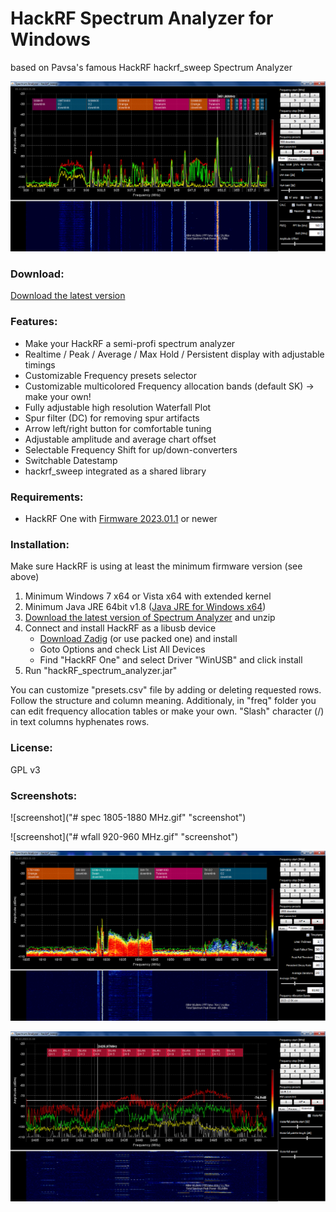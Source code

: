 # HackRF Spectrum Analyzer for Windows
based on Pavsa's famous HackRF hackrf_sweep Spectrum Analyzer

![screenshot](screen1.gif "screenshot")

### Download:
[Download the latest version](https://github.com/voxo22/hackrf-spectrum-analyzer/releases) 

### Features:
- Make your HackRF a semi-profi spectrum analyzer
- Realtime / Peak / Average / Max Hold / Persistent display with adjustable timings
- Customizable Frequency presets selector
- Customizable multicolored Frequency allocation bands (default SK) -> make your own!
- Fully adjustable high resolution Waterfall Plot
- Spur filter (DC) for removing spur artifacts
- Arrow left/right button for comfortable tuning
- Adjustable amplitude and average chart offset
- Selectable Frequency Shift for up/down-converters
- Switchable Datestamp
- hackrf_sweep integrated as a shared library

### Requirements:
* HackRF One with [Firmware 2023.01.1](https://github.com/mossmann/hackrf/releases/tag/v2023.01.1) or newer 

### Installation:
Make sure HackRF is using at least the minimum firmware version (see above) 

1. Minimum Windows 7 x64 or Vista x64 with extended kernel
2. Minimum Java JRE 64bit v1.8 ([Java JRE for Windows x64](http://www.oracle.com/technetwork/java/javase/downloads/jre8-downloads-2133155.html)) 
3. [Download the latest version of Spectrum Analyzer](https://github.com/voxo22/hackrf-spectrum-analyzer/releases) and unzip
4. Connect and install HackRF as a libusb device
    - [Download Zadig](https://zadig.akeo.ie/) (or use packed one) and install
    - Goto Options and check List All Devices
    - Find "HackRF One" and select Driver "WinUSB" and click install
5. Run "hackRF_spectrum_analyzer.jar"

You can customize "presets.csv" file by adding or deleting requested rows. Follow the structure and column meaning.
Additionaly, in "freq" folder you can edit frequency allocation tables or make your own. "Slash" character (/) in text columns hyphenates rows.

### License:
GPL v3 

### Screenshots:
![screenshot]("# spec 1805-1880 MHz.gif" "screenshot")

![screenshot]("# wfall 920-960 MHz.gif" "screenshot")

![screenshot](screen2.gif "screenshot")

![screenshot](screen3.gif "screenshot")

